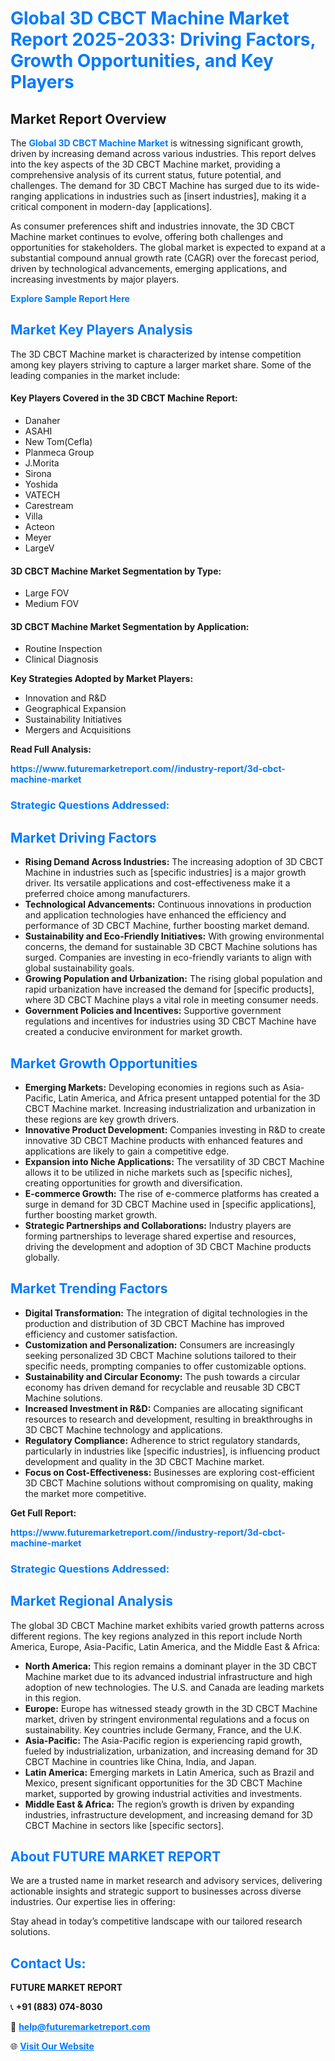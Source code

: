 <h1 style="color: #007BFF;">Global 3D CBCT Machine Market Report 2025-2033: Driving Factors, Growth Opportunities, and Key Players</h1>

<section id="overview">
<h2>Market Report Overview</h2>
<p>The <a href="https://www.futuremarketreport.com//industry-report/3d-cbct-machine-market" style="color: #007BFF; text-decoration: none;"><strong>Global 3D CBCT Machine Market</strong></a> is witnessing significant growth, driven by increasing demand across various industries. This report delves into the key aspects of the 3D CBCT Machine market, providing a comprehensive analysis of its current status, future potential, and challenges. The demand for 3D CBCT Machine has surged due to its wide-ranging applications in industries such as [insert industries], making it a critical component in modern-day [applications].</p>
<p>As consumer preferences shift and industries innovate, the 3D CBCT Machine market continues to evolve, offering both challenges and opportunities for stakeholders. The global market is expected to expand at a substantial compound annual growth rate (CAGR) over the forecast period, driven by technological advancements, emerging applications, and increasing investments by major players.</p>
</section>

<section id="overview">
<p><a href="https://www.futuremarketreport.com//request-sample/reportId=78320" style="color: #007BFF; text-decoration: none;"><strong>Explore Sample Report Here</strong></a></p>
</section>

<section id="key-players">
<h2 style="color: #007BFF;">Market Key Players Analysis</h2>
<p>The 3D CBCT Machine market is characterized by intense competition among key players striving to capture a larger market share. Some of the leading companies in the market include:</p>
<h4>Key Players Covered in the 3D CBCT Machine Report:</h4>
<ul><li>Danaher</li><li>ASAHI</li><li>New Tom(Cefla)</li><li>Planmeca Group</li><li>J.Morita</li><li>Sirona</li><li>Yoshida</li><li>VATECH</li><li>Carestream</li><li>Villa</li><li>Acteon</li><li>Meyer</li><li>LargeV</li></ul>
<h4>3D CBCT Machine Market Segmentation by Type:</h4>
<ul><li>Large FOV</li><li>Medium FOV</li></ul>

<h4>3D CBCT Machine Market Segmentation by Application:</h4>
<ul><li>Routine Inspection</li><li>Clinical Diagnosis</li></ul>
<p><strong>Key Strategies Adopted by Market Players:</strong></p>
<ul>
<li>Innovation and R&D</li>
<li>Geographical Expansion</li>
<li>Sustainability Initiatives</li>
<li>Mergers and Acquisitions</li>
</ul>
</section>

<section>
<p><strong>Read Full Analysis: </strong></p><a href="https://www.futuremarketreport.com//industry-report/3d-cbct-machine-market" style="color: #007BFF; text-decoration: none;"><strong>https://www.futuremarketreport.com//industry-report/3d-cbct-machine-market</strong></a>
<h3 style="color: #007BFF;">Strategic Questions Addressed:</h3>
</section>

<section id="driving-factors">
<h2 style="color: #007BFF;">Market Driving Factors</h2>
<ul>
<li><strong>Rising Demand Across Industries:</strong> The increasing adoption of 3D CBCT Machine in industries such as [specific industries] is a major growth driver. Its versatile applications and cost-effectiveness make it a preferred choice among manufacturers.</li>
<li><strong>Technological Advancements:</strong> Continuous innovations in production and application technologies have enhanced the efficiency and performance of 3D CBCT Machine, further boosting market demand.</li>
<li><strong>Sustainability and Eco-Friendly Initiatives:</strong> With growing environmental concerns, the demand for sustainable 3D CBCT Machine solutions has surged. Companies are investing in eco-friendly variants to align with global sustainability goals.</li>
<li><strong>Growing Population and Urbanization:</strong> The rising global population and rapid urbanization have increased the demand for [specific products], where 3D CBCT Machine plays a vital role in meeting consumer needs.</li>
<li><strong>Government Policies and Incentives:</strong> Supportive government regulations and incentives for industries using 3D CBCT Machine have created a conducive environment for market growth.</li>
</ul>
</section>

<section id="growth-opportunities">
<h2 style="color: #007BFF;">Market Growth Opportunities</h2>
<ul>
<li><strong>Emerging Markets:</strong> Developing economies in regions such as Asia-Pacific, Latin America, and Africa present untapped potential for the 3D CBCT Machine market. Increasing industrialization and urbanization in these regions are key growth drivers.</li>
<li><strong>Innovative Product Development:</strong> Companies investing in R&D to create innovative 3D CBCT Machine products with enhanced features and applications are likely to gain a competitive edge.</li>
<li><strong>Expansion into Niche Applications:</strong> The versatility of 3D CBCT Machine allows it to be utilized in niche markets such as [specific niches], creating opportunities for growth and diversification.</li>
<li><strong>E-commerce Growth:</strong> The rise of e-commerce platforms has created a surge in demand for 3D CBCT Machine used in [specific applications], further boosting market growth.</li>
<li><strong>Strategic Partnerships and Collaborations:</strong> Industry players are forming partnerships to leverage shared expertise and resources, driving the development and adoption of 3D CBCT Machine products globally.</li>
</ul>
</section>

<section id="trending-factors">
<h2 style="color: #007BFF;">Market Trending Factors</h2>
<ul>
<li><strong>Digital Transformation:</strong> The integration of digital technologies in the production and distribution of 3D CBCT Machine has improved efficiency and customer satisfaction.</li>
<li><strong>Customization and Personalization:</strong> Consumers are increasingly seeking personalized 3D CBCT Machine solutions tailored to their specific needs, prompting companies to offer customizable options.</li>
<li><strong>Sustainability and Circular Economy:</strong> The push towards a circular economy has driven demand for recyclable and reusable 3D CBCT Machine solutions.</li>
<li><strong>Increased Investment in R&D:</strong> Companies are allocating significant resources to research and development, resulting in breakthroughs in 3D CBCT Machine technology and applications.</li>
<li><strong>Regulatory Compliance:</strong> Adherence to strict regulatory standards, particularly in industries like [specific industries], is influencing product development and quality in the 3D CBCT Machine market.</li>
<li><strong>Focus on Cost-Effectiveness:</strong> Businesses are exploring cost-efficient 3D CBCT Machine solutions without compromising on quality, making the market more competitive.</li>
</ul>
</section>

<section>
<p><strong>Get Full Report: </strong></p><a href="https://www.futuremarketreport.com//industry-report/3d-cbct-machine-market" style="color: #007BFF; text-decoration: none;"><strong>https://www.futuremarketreport.com//industry-report/3d-cbct-machine-market</strong></a>
<h3 style="color: #007BFF;">Strategic Questions Addressed:</h3>
</section>


<section id="regional-analysis">
<h2 style="color: #007BFF;">Market Regional Analysis</h2>
<p>The global 3D CBCT Machine market exhibits varied growth patterns across different regions. The key regions analyzed in this report include North America, Europe, Asia-Pacific, Latin America, and the Middle East & Africa:</p>
<ul>
<li><strong>North America:</strong> This region remains a dominant player in the 3D CBCT Machine market due to its advanced industrial infrastructure and high adoption of new technologies. The U.S. and Canada are leading markets in this region.</li>
<li><strong>Europe:</strong> Europe has witnessed steady growth in the 3D CBCT Machine market, driven by stringent environmental regulations and a focus on sustainability. Key countries include Germany, France, and the U.K.</li>
<li><strong>Asia-Pacific:</strong> The Asia-Pacific region is experiencing rapid growth, fueled by industrialization, urbanization, and increasing demand for 3D CBCT Machine in countries like China, India, and Japan.</li>
<li><strong>Latin America:</strong> Emerging markets in Latin America, such as Brazil and Mexico, present significant opportunities for the 3D CBCT Machine market, supported by growing industrial activities and investments.</li>
<li><strong>Middle East & Africa:</strong> The region’s growth is driven by expanding industries, infrastructure development, and increasing demand for 3D CBCT Machine in sectors like [specific sectors].</li>
</ul>
</section>

<footer>
<h2 style="color: #007BFF;">About FUTURE MARKET REPORT</h2>
<p>We are a trusted name in market research and advisory services, delivering actionable insights and strategic support to businesses across diverse industries. Our expertise lies in offering:</p>

<p>Stay ahead in today’s competitive landscape with our tailored research solutions.</p>

<h2 style="color: #007BFF;">Contact Us:</h2>
<p><strong>FUTURE MARKET REPORT</strong></p>
<p>📞 <strong>+91 (883) 074-8030</strong></p>
<p>📧 <strong><a href="mailto:help@futuremarketreport.com" style="color: #007BFF;">help@futuremarketreport.com</a></strong></p>
<p>🌐 <strong><a href="https://www.futuremarketreport.com/" style="color: #007BFF;">Visit Our Website</a></strong></p>
</footer>